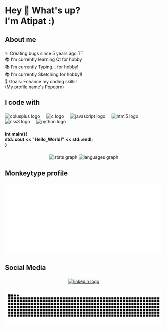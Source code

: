 <h1 align="left">Hey 👋 What's up?<br>I'm Atipat :)</h1>

###

<h2 align="left">About me</h2>

###

<p align="left">
  ✨ Creating bugs since 5 years ago TT<br>
  📚 I'm currently learning Qt for hobby<br>
  📚 I'm currently Typing... for hobby!<br>
  📚 I'm currently Sketching for hobby!!<br>
  🎯 Goals: Enhance my coding skills!<br>
  (My profile name's Popcorn)</p>

###

<h2 align="left">I code with</h2>

###

<div align="left">
  <img src="https://cdn.jsdelivr.net/gh/devicons/devicon/icons/cplusplus/cplusplus-original.svg" height="40" alt="cplusplus logo"  />
  <img width="12" />
  <img src="https://cdn.jsdelivr.net/gh/devicons/devicon/icons/c/c-original.svg" height="40" alt="c logo"  />
  <img width="12" />
  <img src="https://cdn.jsdelivr.net/gh/devicons/devicon/icons/javascript/javascript-original.svg" height="40" alt="javascript logo"  />
  <img width="12" />
  <img src="https://cdn.jsdelivr.net/gh/devicons/devicon/icons/html5/html5-original.svg" height="40" alt="html5 logo"  />
  <img width="12" />
  <img src="https://cdn.jsdelivr.net/gh/devicons/devicon/icons/css3/css3-original.svg" height="40" alt="css3 logo"  />
  <img width="12" />
  <img src="https://cdn.jsdelivr.net/gh/devicons/devicon/icons/python/python-original.svg" height="40" alt="python logo"  />
</div>

###

<b align="left" >int main(){ <br>     std::cout << "Hello_World!" << std::endl;<br>     }</b>

###

<div align="center">
  <img src="https://github-readme-stats.vercel.app/api?username=atipata&hide_title=false&hide_rank=false&show_icons=true&include_all_commits=true&count_private=true&disable_animations=false&theme=dracula&locale=en&hide_border=false&order=1" height="150" alt="stats graph"  />
  <img src="https://github-readme-stats.vercel.app/api/top-langs?username=atipata&locale=en&hide_title=false&layout=compact&card_width=320&langs_count=5&theme=dracula&hide_border=false&order=2" height="150" alt="languages graph"  />
</div>

###
###

<h2 align="left">Monkeytype profile</h2>

###
<div align="center">
   <a href="https://monkeytype.com/profile/atipata" >
     <img src="https://github.com/atipata/atipata/blob/main/atipata-monkeytype-readme.svg" alt="My Monkeytype profile" />
   </a>
 </div>

###
###

<h2 align="left">Social Media</h2>

###

<div align="center">
  <a href="https://www.linkedin.com/in/atipat-beau-a8a592338/" target="_blank">
    <img src="https://raw.githubusercontent.com/maurodesouza/profile-readme-generator/master/src/assets/icons/social/linkedin/default.svg" width="52" height="40" alt="linkedin logo"  />
  </a>
</div>

###
<div align="center">
  <img src="https://raw.githubusercontent.com/atipata/atipata/output/snake.svg" alt="Snake animation" />
</div>

###
